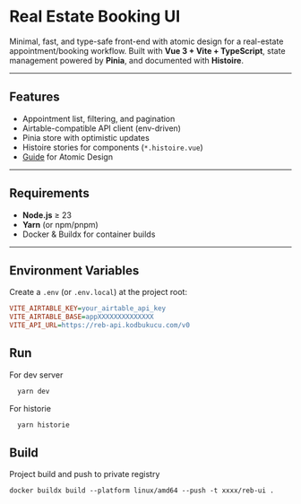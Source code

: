 # Real Estate Booking UI

Minimal, fast, and type-safe front-end with atomic design for a real-estate appointment/booking workflow. Built with **Vue 3 + Vite + TypeScript**, state management powered by **Pinia**, and documented with **Histoire**.

---

## Features
- Appointment list, filtering, and pagination
- Airtable-compatible API client (env-driven)
- Pinia store with optimistic updates
- Histoire stories for components (`*.histoire.vue`)
- [Guide](https://atomicdesign.bradfrost.com/) for Atomic Design

---

## Requirements
- **Node.js** ≥ 23
- **Yarn** (or npm/pnpm)
- Docker & Buildx for container builds

---

## Environment Variables
Create a `.env` (or `.env.local`) at the project root:

```ini
VITE_AIRTABLE_KEY=your_airtable_api_key
VITE_AIRTABLE_BASE=appXXXXXXXXXXXXXX
VITE_API_URL=https://reb-api.kodbukucu.com/v0
```

## Run
For dev server
```bash
  yarn dev
```
For historie
```bash
  yarn historie
```

## Build
Project build and push to private registry
```
docker buildx build --platform linux/amd64 --push -t xxxx/reb-ui .
```

